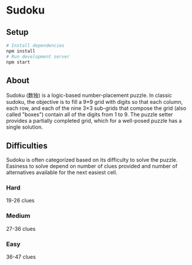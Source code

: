 # Sudoku

## Setup

```bash
# Install dependencies
npm install
# Run development server
npm start
```

## About

Sudoku (数独) is a logic-based number-placement puzzle. In classic sudoku, the objective is to fill a 9×9 grid with digits so that each column, each row, and each of the nine 3×3 sub-grids that compose the grid (also called "boxes") contain all of the digits from 1 to 9. The puzzle setter provides a partially completed grid, which for a well-posed puzzle has a single solution.

## Difficulties

Sudoku is often categorized based on its difficulty to solve the puzzle. Easiness to solve depend on number of clues provided and number of alternatives available for the next easiest cell.

### Hard

19-26 clues

### Medium

27-36 clues

### Easy

36-47 clues
